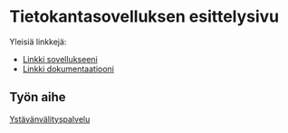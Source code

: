 # Tietokantasovelluksen esittelysivu

Yleisiä linkkejä:

* [Linkki sovellukseeni](https://protected-reef-49430.herokuapp.com/)
* [Linkki dokumentaatiooni](https://github.com/Zudoku/tsoha-ystavapalvelu/blob/master/doc/dokumentaatio.pdf)

## Työn aihe

[Ystävänvälityspalvelu](http://advancedkittenry.github.io/suunnittelu_ja_tyoymparisto/aiheet/Ystavanvalityspalvelu.html) 
